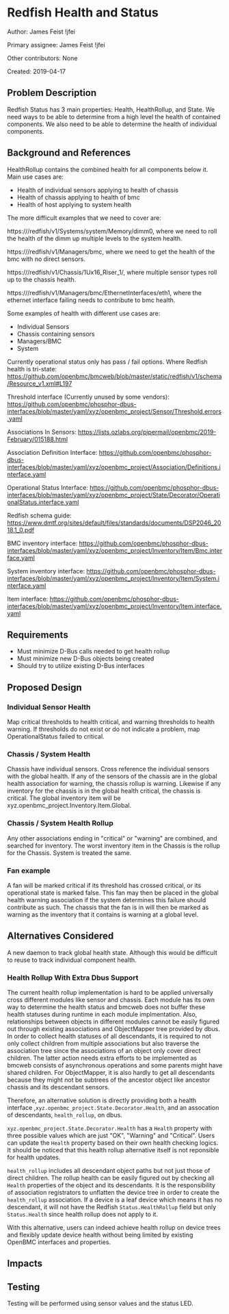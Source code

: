 # Redfish Health and Status

Author: James Feist  !jfei

Primary assignee: James Feist !jfei

Other contributors: None

Created: 2019-04-17

## Problem Description

Redfish Status has 3 main properties: Health,
HealthRollup, and State. We need ways to be able to determine from a high level
the health of contained components. We also need to be able to determine the
health of individual components.

## Background and References

HealthRollup contains the combined health for all components below it. Main use
cases are:

- Health of individual sensors applying to health of chassis
- Health of chassis applying to health of bmc
- Health of host applying to system health

The more difficult examples that we need to cover are:

https://<bmc-addr>/redfish/v1/Systems/system/Memory/dimm0, where we need to roll
the health of the dimm up multiple levels to the system health.

https://<bmc-addr>/redfish/v1/Managers/bmc, where we need to get the health of
the bmc with no direct sensors.

https://<bmc-addr>/redfish/v1/Chassis/1Ux16_Riser_1/<sensor-type>, where
multiple sensor types roll up to the chassis health.

https://<bmc-addr>/redfish/v1/Managers/bmc/EthernetInterfaces/eth1, where the
ethernet interface failing needs to contribute to bmc health.

Some examples of health with different use cases are:
- Individual Sensors
- Chassis containing sensors
- Managers/BMC
- System

Currently operational status only has pass / fail options. Where Redfish health
is tri-state:
https://github.com/openbmc/bmcweb/blob/master/static/redfish/v1/schema/Resource_v1.xml#L197

Threshold interface (Currently unused by some vendors):
https://github.com/openbmc/phosphor-dbus-interfaces/blob/master/yaml/xyz/openbmc_project/Sensor/Threshold.errors.yaml

Associations In Sensors:
https://lists.ozlabs.org/pipermail/openbmc/2019-February/015188.html

Association Definition Interface:
https://github.com/openbmc/phosphor-dbus-interfaces/blob/master/yaml/xyz/openbmc_project/Association/Definitions.interface.yaml

Operational Status Interface:
https://github.com/openbmc/phosphor-dbus-interfaces/blob/master/yaml/xyz/openbmc_project/State/Decorator/OperationalStatus.interface.yaml

Redfish schema guide:
https://www.dmtf.org/sites/default/files/standards/documents/DSP2046_2018.1_0.pdf

BMC inventory interface:
https://github.com/openbmc/phosphor-dbus-interfaces/blob/master/yaml/xyz/openbmc_project/Inventory/Item/Bmc.interface.yaml

System inventory interface:
https://github.com/openbmc/phosphor-dbus-interfaces/blob/master/yaml/xyz/openbmc_project/Inventory/Item/System.interface.yaml

Item interface:
https://github.com/openbmc/phosphor-dbus-interfaces/blob/master/yaml/xyz/openbmc_project/Inventory/Item.interface.yaml

## Requirements
- Must minimize D-Bus calls needed to get health rollup
- Must minimize new D-Bus objects being created
- Should try to utilize existing D-Bus interfaces

## Proposed Design

### Individual Sensor Health

Map critical thresholds to health critical, and warning thresholds to health
warning. If thresholds do not exist or do not indicate a problem, map
OperationalStatus failed to critical.

### Chassis / System Health

Chassis have individual sensors. Cross reference the individual sensors with
the global health. If any of the sensors of the chassis are in the
global health association for warning, the chassis rollup is warning.
Likewise if any inventory for the chassis is in the global health critical, the
chassis is critical. The global inventory item will be
xyz.openbmc_project.Inventory.Item.Global.

### Chassis / System Health Rollup

Any other associations ending in "critical" or "warning" are combined, and
searched for inventory. The worst inventory item in the Chassis is the rollup
for the Chassis. System is treated the same.

### Fan example

A fan will be marked critical if its threshold has crossed critical, or its
operational state is marked false. This fan may then be placed in the global
health warning association if the system determines this failure should
contribute as such. The chassis that the fan is in will then be marked as
warning as the inventory that it contains is warning at a global level.

## Alternatives Considered

A new daemon to track global health state. Although this would be difficult
to reuse to track individual component health.

### Health Rollup With Extra Dbus Support

The current health rollup implementation is hard to be applied universally cross
different modules like sensor and chassis. Each module has its own way to
determine the health status and bmcweb does not buffer these health statuses
during runtime in each module implmentation. Also, relationships between objects
in different modules cannot be easily figured out through existing associations
and ObjectMapper tree provided by dbus. In order to collect health statuses of
all descendants, it is required to not only collect children from multiple
associations but also traverse the association tree since the associations of an
object only cover direct children. The latter action needs extra efforts to be
implemented as bmcweb consists of asynchronous operations and some parents might
have shared children. For ObjectMapper, it is also hardly to get all descendants
because they might not be subtrees of the ancestor object like ancestor chassis
and its descendant sensors.

Therefore, an alternative solution is directly providing both a health interface
,`xyz.openbmc_project.State.Decorator.Health`, and an assocation of descendants,
`health_rollup`, on dbus.

`xyz.openbmc_project.State.Decorator.Health` has a `Health` property with three
possible values which are just "OK", "Warning" and "Critical". Users can update
the `Health` property based on their own health checking logics. It should be
noticed that this health rollup alternative itself is not reponsible for health
updates.

`health_rollup` includes all descendant object paths but not just those of
direct children. The rollup health can be easily figured out by checking all
`Health` properties of the object and its descendants. It is the responsibility
of association registrators to unflatten the device tree in order to create the
`health_rollup` association. If a device is a leaf device which means it has no
descendant, it will not have the Redfish `Status.HealthRollup` field but only
`Status.Health` since health rollup does not apply to it.

With this alternative, users can indeed achieve health rollup on device trees
and flexibly update device health without being limited by existing OpenBMC
interfaces and properties.

## Impacts


## Testing

Testing will be performed using sensor values and the status LED.
